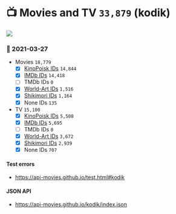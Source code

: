 # :tv: Movies and TV `33,879` (kodik)

<a href="https://API-Movies.github.io"><img src="https://API-Movies.github.io/banner.png?cache"></a>

### :date: 2021-03-27
- Movies `18,779`
  - [x] <a href="https://API-Movies.github.io/kodik/movie_kinopoisk_ids.json">KinoPoisk IDs</a> `14,844`
  - [x] <a href="https://API-Movies.github.io/kodik/movie_imdb_ids.json">IMDb IDs</a> `14,418`
  - [ ] TMDb IDs `0`
  - [x] <a href="https://API-Movies.github.io/kodik/movie_world_art_ids.json">World-Art IDs</a> `1,516`
  - [x] <a href="https://API-Movies.github.io/kodik/movie_shikimori_ids.json">Shikimori IDs</a> `1,164`
  - [x] None IDs `135`
- TV `15,100`
  - [x] <a href="https://API-Movies.github.io/kodik/tv_kinopoisk_ids.json">KinoPoisk IDs</a> `5,508`
  - [x] <a href="https://API-Movies.github.io/kodik/tv_imdb_ids.json">IMDb IDs</a> `5,695`
  - [ ] TMDb IDs `0`
  - [x] <a href="https://API-Movies.github.io/kodik/tv_world_art_ids.json">World-Art IDs</a> `3,672`
  - [x] <a href="https://API-Movies.github.io/kodik/tv_shikimori_ids.json">Shikimori IDs</a> `2,939`
  - [x] None IDs `707`
#### Test errors
- <a href='https://api-movies.github.io/test.html#kodik'>https://api-movies.github.io/test.html#kodik</a>
#### JSON API
- <a href='https://api-movies.github.io/kodik/index.json'>https://api-movies.github.io/kodik/index.json</a>
